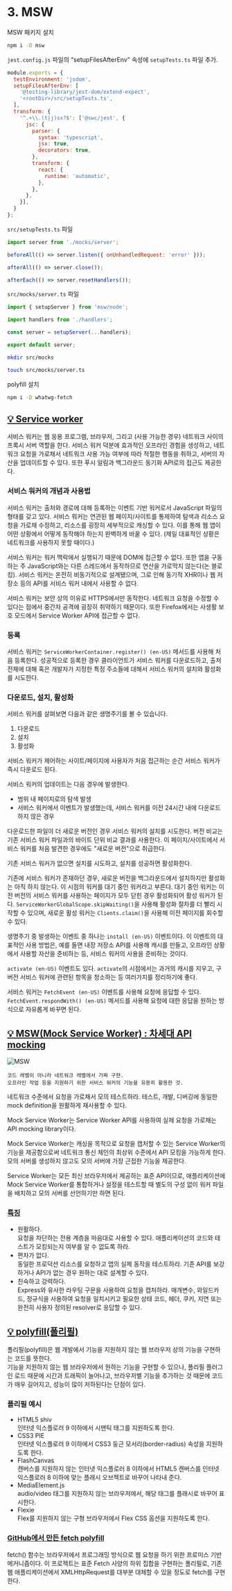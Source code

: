 # 3. MSW

MSW 패키지 설치

```bash
npm i -D msw
```

`jest.config.js` 파일의 “setupFilesAfterEnv” 속성에 `setupTests.ts` 파일 추가.

```jsx
module.exports = {
  testEnvironment: 'jsdom',
  setupFilesAfterEnv: [
    '@testing-library/jest-dom/extend-expect',
    '<rootDir>/src/setupTests.ts',
  ],
  transform: {
    '^.+\\.(t|j)sx?$': ['@swc/jest', {
      jsc: {
        parser: {
          syntax: 'typescript',
          jsx: true,
          decorators: true,
        },
        transform: {
          react: {
            runtime: 'automatic',
          },
        },
      },
    }],
  }
};
```

`src/setupTests.ts` 파일

```jsx
import server from './mocks/server';

beforeAll(() => server.listen({ onUnhandledRequest: 'error' }));

afterAll(() => server.close());

afterEach(() => server.resetHandlers());
```

`src/mocks/server.ts` 파일

```jsx
import { setupServer } from 'msw/node';

import handlers from './handlers';

const server = setupServer(...handlers);

export default server;
```

```bash
mkdir src/mocks
```

```bash
touch src/mocks/server.ts
```

polyfill 설치

```bash
npm i -D whatwg-fetch
```

## [💡 Service worker](https://developer.mozilla.org/ko/docs/Web/API/Service_Worker_API)

서비스 워커는 웹 응용 프로그램, 브라우저, 그리고 (사용 가능한 경우) 네트워크 사이의 프록시 서버 역할을 한다. 서비스 워커 덕분에 효과적인 오프라인 경험을 생성하고, 네트워크 요청을 가로채서 네트워크 사용 가능 여부에 따라 적절한 행동을 취하고, 서버의 자산을 업데이트할 수 있다. 또한 푸시 알림과 백그라운드 동기화 API로의 접근도 제공한다.

### 서비스 워커의 개념과 사용법

서비스 워커는 출처와 경로에 대해 등록하는 이벤트 기반 워커로서 JavaScript 파일의 형태를 갖고 있다. 서비스 워커는 연관된 웹 페이지/사이트를 통제하여 탐색과 리소스 요청을 가로채 수정하고, 리소스를 굉장히 세부적으로 캐싱할 수 있다. 이를 통해 웹 앱이 어떤 상황에서 어떻게 동작해야 하는지 완벽하게 바꿀 수 있다. (제일 대표적인 상황은 네트워크를 사용하지 못할 때이다.)

서비스 워커는 워커 맥락에서 실행되기 때문에 DOM에 접근할 수 없다. 또한 앱을 구동하는 주 JavaScript와는 다른 스레드에서 동작하므로 연산을 가로막지 않는다(논 블로킹). 서비스 워커는 온전히 비동기적으로 설계됐으며, 그로 인해 동기적 XHR이나 웹 저장소 등의 API를 서비스 워커 내에서 사용할 수 없다.

서비스 워커는 보안 상의 이유로 HTTPS에서만 동작한다. 네트워크 요청을 수정할 수 있다는 점에서 중간자 공격에 굉장히 취약하기 때문이다. 또한 Firefox에서는 사생활 보호 모드에서 Service Worker API에 접근할 수 없다.

### 등록

서비스 워커는 `ServiceWorkerContainer.register() (en-US)` 메서드를 사용해 처음 등록한다. 성공적으로 등록한 경우 클라이언트가 서비스 워커를 다운로드하고, 출처 전체에 대해 혹은 개발자가 지정한 특정 주소들에 대해서 서비스 워커의 설치와 활성화를 시도한다.

### 다운로드, 설치, 활성화

서비스 워커를 살펴보면 다음과 같은 생명주기를 볼 수 있습니다.

1. 다운로드
2. 설치
3. 활성화

서비스 워커가 제어하는 사이트/페이지에 사용자가 처음 접근하는 순간 서비스 워커가 즉시 다운로드 된다.

서비스 워커의 업데이트는 다음 경우에 발생한다.

- 범위 내 페이지로의 탐색 발생
- 서비스 워커에서 이벤트가 발생했는데, 서비스 워커를 이전 24시간 내에 다운로드하지 않은 경우

다운로드한 파일이 더 새로운 버전인 경우 서비스 워커의 설치를 시도한다. 버전 비교는 기존 서비스 워커 파일과의 바이트 단위 비교 결과를 사용한다. 이 페이지/사이트에서 서비스 워커를 처음 발견한 경우에도 "새로운 버전"으로 취급한다.

기존 서비스 워커가 없으면 설치를 시도하고, 설치를 성공하면 활성화한다.

기존에 서비스 워커가 존재하던 경우, 새로운 버전을 백그라운드에서 설치하지만 활성화는 아직 하지 않는다. 이 시점의 워커를 대기 중인 워커라고 부른다. 대기 중인 워커는 이전 버전의 서비스 워커를 사용하는 페이지가 모두 닫힌 경우 활성화되어 활성 워커가 된다. `ServiceWorkerGlobalScope.skipWaiting()`을 사용해 활성화 절차를 더 빨리 시작할 수 있으며, 새로운 활성 워커는 `Clients.claim()`을 사용해 이전 페이지를 회수할 수 있다.

생명주기 중 발생하는 이벤트 중 하나는 `install (en-US)` 이벤트이다. 이 이벤트의 대표적인 사용 방법은, 예를 들면 내장 저장소 API를 사용해 캐시를 만들고, 오프라인 상황에서 사용할 자산을 준비하는 등, 서비스 워커의 사용을 준비하는 것이다.

`activate (en-US)` 이벤트도 있다. `activate`의 시점에서는 과거의 캐시를 지우고, 구버전 서비스 워커에 관련된 항목을 청소하는 등 여러가지를 정리하기에 좋다.

서비스 워커는 `FetchEvent (en-US)` 이벤트를 사용해 요청에 응답할 수 있다. `FetchEvent.respondWith() (en-US)` 메서드를 사용해 요청에 대한 응답을 원하는 방식으로 자유롭게 바꾸면 된다.

## [💡 MSW(Mock Service Worker) : 차세대 API mocking](https://mswjs.io/)

![MSW](../week5/images/msw.png)

```text
코드 레벨이 아니라 네트워크 레벨에서 가짜 구현.  
오프라인 작업 등을 지원하기 위한 서비스 워커의 기능을 유용히 활용한 것.
```

네트워크 수준에서 요청을 가로채서 모의 테스트하라. 테스트, 개발, 디버깅에 동일한 mock definition을 원활하게 재사용할 수 있다.

Mock Service Worker는 Service Worker API를 사용하여 실제 요청을 가로채는 API mocking library이다.

Mock Service Worker는 캐싱을 목적으로 요청을 캡처할 수 있는 Service Worker의 기능을 제공함으로써 네트워크 통신 체인의 최상위 수준에서 API 모킹을 가능하게 한다. 모의 서버를 생성하지 않고도 모의 서버에 가장 근접한 기능을 제공한다.

Service Worker는 모든 최신 브라우저에서 제공하는 표준 API이므로, 애플리케이션에 Mock Service Worker를 통합하거나 설정을 테스트할 때 별도의 구성 없이 워커 파일을 배치하고 모의 서버를 선언하기만 하면 된다.

### [특징](https://github.com/mswjs/msw)

- 원활하다.  
요청을 차단하는 전용 계층을 마음대로 사용할 수 있다. 애플리케이션의 코드와 테스트가 모킹되는지 여부를 알 수 없도록 하라.
- 편차가 없다.  
동일한 프로덕션 리소스를 요청하고 앱의 실제 동작을 테스트하라. 기존 API를 보강하거나 API가 없는 경우 원하는 대로 설계할 수 있다.
- 친숙하고 강력하다.  
Express와 유사한 라우팅 구문을 사용하여 요청을 캡처하라. 매개변수, 와일드카드, 정규식을 사용하여 요청을 일치시키고 필요한 상태 코드, 헤더, 쿠키, 지연 또는 완전히 사용자 정의된 resolver로 응답할 수 있다.

## [💡 polyfill(폴리필)](https://ko.wikipedia.org/wiki/%ED%8F%B4%EB%A6%AC%ED%95%84_(%ED%94%84%EB%A1%9C%EA%B7%B8%EB%9E%98%EB%B0%8D))

폴리필(polyfill)은 웹 개발에서 기능을 지원하지 않는 웹 브라우저 상의 기능을 구현하는 코드를 뜻한다.  
기능을 지원하지 않는 웹 브라우저에서 원하는 기능을 구현할 수 있으나, 폴리필 플러그인 로드 때문에 시간과 트래픽이 늘어나고, 브라우저별 기능을 추가하는 것 때문에 코드가 매우 길어지고, 성능이 많이 저하된다는 단점이 있다.

### 폴리필 예시

- HTML5 shiv  
인터넷 익스플로러 9 이하에서 시맨틱 태그를 지원하도록 한다.
- CSS3 PIE  
인터넷 익스플로러 9 이하에서 CSS3 둥근 모서리(border-radius) 속성을 지원하도록 한다.
- FlashCanvas  
캔버스를 지원하지 않는 인터넷 익스플로러 8 이하에서 HTML5 캔버스를 인터넷 익스플로러 8 이하에 맞는 플래시 오브젝트로 바꾸어 나타내 준다.
- MediaElement.js  
audio/video 태그를 지원하지 않는 브라우저에서, 해당 태그를 플래시로 바꾸어 표시한다.
- Flexie  
Flex를 지원하지 않는 구형 브라우저에서 Flex CSS 옵션을 지원하도록 한다.

### [GitHub에서 만든 fetch polyfill](https://github.com/JakeChampion/fetch)

fetch() 함수는 브라우저에서 프로그래밍 방식으로 웹 요청을 하기 위한 프로미스 기반 메커니즘이다. 이 프로젝트는 표준 Fetch 사양의 하위 집합을 구현하는 폴리필로, 기존 웹 애플리케이션에서 XMLHttpRequest를 대부분 대체할 수 있을 정도로 fetch를 구현한다.
